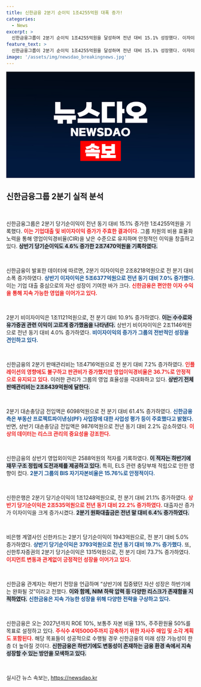 ```yaml
---
title: 신한금융 2분기 순이익 1조4255억원 대폭 증가!
categories:
  - News
excerpt: >
  신한금융그룹이 2분기 순이익 1조4255억원을 달성하며 전년 대비 15.1% 성장했다. 이자이익과 비이자이익 모두 증가했으나 대손충당금은 급증. 하반기 성장세 완화 전망 속에서도 ROE 10% 목표로 다각적인 전략을 추진한다.
feature_text: >
  신한금융그룹이 2분기 순이익 1조4255억원을 달성하며 전년 대비 15.1% 성장했다. 이자이익과 비이자이익 모두 증가했으나 대손충당금은 급증. 하반기 성장세 완화 전망 속에서도 ROE 10% 목표로 다각적인 전략을 추진한다.
image: '/assets/img/newsdao_breakingnews.jpg'
---
```


<p><img src="/assets/img/newsdao_breakingnews.jpg" alt="firstkoreanews 속보" /></p>

<h2 data-ke-size="size26">신한금융그룹 2분기 실적 분석</h2>

<p data-ke-size="size16">&nbsp;</p>

<p>신한금융그룹은 2분기 당기순이익이 전년 동기 대비 15.1% 증가한 1조4255억원을 기록했다. <b><span style="color: #ee2323;">이는 기업대출 및 비이자이익 증가가 주효한 결과이다.</span></b> 그룹 차원의 비용 효율화 노력을 통해 영업이익경비율(CIR)을 낮은 수준으로 유지하며 안정적인 이익을 창출하고 있다. <b><span style="background-color: #21538527;">상반기 당기순이익도 4.6% 증가한 2조7470억원을 기록하였다.</span></b></p>

<p data-ke-size="size16">&nbsp;</p>

<p>신한금융이 발표한 데이터에 따르면, 2분기 이자이익은 2조8218억원으로 전 분기 대비 소폭 증가하였다. <b><span style="color: #1a5490;">상반기 이자이익은 5조6377억원으로 전년 동기 대비 7.0% 증가했다.</span></b> 이는 기업 대출 중심으로의 자산 성장이 기여한 바가 크다. <b><span style="color: #ee2323;">신한금융은 편안한 이자 수익을 통해 지속 가능한 영업을 이어가고 있다.</span></b></p>

<p data-ke-size="size16">&nbsp;</p>

<p>2분기 비이자이익은 1조1121억원으로, 전 분기 대비 10.9% 증가하였다. <b><span style="background-color: #21538527;">이는 수수료와 유가증권 관련 이익이 고르게 증가했음을 나타낸다.</span></b> 상반기 비이자이익은 2조1146억원으로 전년 동기 대비 4.0% 증가하였다. <b><span style="color: #1a5490;">비이자이익의 증가가 그룹의 전반적인 성장을 견인하고 있다.</span></b></p>

<p data-ke-size="size16">&nbsp;</p>

<p>신한금융의 2분기 판매관리비는 1조4716억원으로 전 분기 대비 7.2% 증가하였다. <b><span style="color: #ee2323;">인플레이션의 영향에도 불구하고 판관비가 증가했지만 영업이익경비율은 36.7%로 안정적으로 유지되고 있다.</span></b> 이러한 관리가 그룹의 영업 효율성을 극대화하고 있다. <b><span style="background-color: #21538527;">상반기 전체 판매관리비는 2조8439억원에 달한다.</span></b></p>

<p data-ke-size="size16">&nbsp;</p>

<p>2분기 대손충당금 전입액은 6098억원으로 전 분기 대비 61.4% 증가하였다. <b><span style="color: #1a5490;">신한금융 측은 부동산 프로젝트파이낸싱(PF) 사업장에 대한 사업성 평가 등이 주효했다고 밝혔다.</span></b> 반면, 상반기 대손충당금 전입액은 9876억원으로 전년 동기 대비 2.2% 감소하였다. <b><span style="color: #ee2323;">이상의 데이터는 리스크 관리의 중요성을 강조한다.</span></b></p>

<p data-ke-size="size16">&nbsp;</p>

<p>신한금융의 상반기 영업외이익은 2588억원의 적자를 기록하였다. <b><span style="background-color: #21538527;">이 적자는 하반기에 재무 구조 정립에 도전과제를 제공하고 있다.</span></b> 특히, ELS 관련 충당부채 적립으로 인한 영향이 컸다. <b><span style="color: #1a5490;">2분기 그룹의 BIS 자기자본비율은 15.76%로 안정적이다.</span></b></p>

<p data-ke-size="size16">&nbsp;</p>

<p>신한은행은 2분기 당기순이익이 1조1248억원으로, 전 분기 대비 21.1% 증가하였다. <b><span style="color: #ee2323;">상반기 당기순이익은 2조535억원으로 전년 동기 대비 22.2% 증가하였다.</span></b> 대출자산 증가가 이자이익을 크게 증가시켰다. <b><span style="background-color: #21538527;">2분기 원화대출금은 전년 말 대비 6.4% 증가하였다.</span></b></p>

<p data-ke-size="size16">&nbsp;</p>

<p>비은행 계열사인 신한카드는 2분기 당기순이익이 1943억원으로, 전 분기 대비 5.0% 증가하였다. <b><span style="color: #1a5490;">상반기 당기순이익은 3793억원으로 전년 동기 대비 19.7% 증가했다.</span></b> 또, 신한투자증권의 2분기 당기순이익은 1315억원으로, 전 분기 대비 73.7% 증가하였다. <b><span style="color: #ee2323;">이지먼트 변동과 관계없이 긍정적인 성장을 이어가고 있다.</span></b></p>

<p data-ke-size="size16">&nbsp;</p>

<p>신한금융 관계자는 하반기 전망을 언급하며 “상반기에 집중됐던 자산 성장은 하반기에는 완화될 것”이라고 전했다. <b><span style="background-color: #21538527;">이와 함께, NIM 하락 압력 등 다양한 리스크가 존재함을 지적하였다.</span></b> <b><span style="color: #1a5490;">신한금융은 지속 가능한 성장을 위해 다양한 전략을 구상하고 있다.</span></b></p>

<p data-ke-size="size16">&nbsp;</p>

<p>신한금융은 오는 2027년까지 ROE 10%, 보통주 자본 비율 13%, 주주환원율 50%를 목표로 설정하고 있다. <b><span style="color: #ee2323;">주식수 4억5000주까지 감축하기 위한 자사주 매입 및 소각 계획도 포함된다.</span></b> 해당 목표들이 성공적으로 수행될 경우 신한금융의 미래 성장 가능성이 한층 더 높아질 것이다. <b><span style="background-color: #21538527;">신한금융은 하반기에도 변동성이 존재하는 금융 환경 속에서 지속 성장할 수 있는 방안을 모색하고 있다.</span></b></p>

<p data-ke-size="size16">&nbsp;</p>
실시간 뉴스 속보는, <a href="https://newsdao.kr" rel="dofollow">https://newsdao.kr</a>


